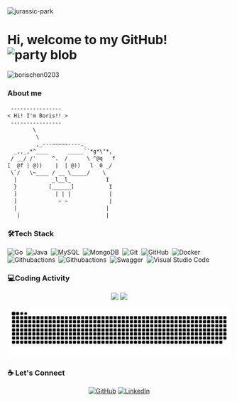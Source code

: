 
  <div align="center">
  <div style="display: flex;">
    <img src="https://raw.githubusercontent.com/scraly/gophers/main/jurassic-park.png" alt="jurassic-park">
<!--     <img src="https://github-readme-stats.vercel.app/api?username=borischen0203&show_icons=true&theme=vue" style="vertical-align: top;" />
    <img src="https://github-readme-stats.vercel.app/api/top-langs/?username=borischen0203&hide=html&theme=vue" /> -->
  </div>
  </div> 
<!--   <img align="left" src="https://raw.githubusercontent.com/scraly/gophers/main/jurassic-park.png" width="330px" heigth="206px" /> -->


# Hi, welcome to my GitHub! <img width="30" src="https://emojis.slackmojis.com/emojis/images/1593555389/9579/blob_excited.gif?1593555389" alt="party blob" />
<!-- ![](https://visitor-badge.glitch.me/badge?page_id=borischen0203) /> -->
<p align="left"> <img src="https://komarev.com/ghpvc/?username=borischen0203&label=Profile%20views&color=0e75b6&style=flat" alt="borischen0203" /> </p>

### About me 

```
 ----------------
< Hi! I'm Boris!! >
 ----------------
        \
         \
         ,_---~~~~~----._
  _,,_,*^____      _____``*g*\"*,
 / __/ /'     ^.  /      \ ^@q   f
[  @f | @))    |  | @))   l  0 _/
 \`/   \~____ / __ \_____/    \
  |           _l__l_           I
  }          [______]           I
  ]            | | |            |
  ]             ~ ~             |
  |                            |
   |                           |
```
  
### 🛠️Tech Stack
   ![Go](https://img.shields.io/badge/-Go-05122A?style=flat&logo=Go)&nbsp;
   ![Java](https://img.shields.io/badge/-Java-05122A?style=flat&logo=Java&logoColor=FFA518)&nbsp;
   ![MySQL](https://img.shields.io/badge/-MySQL-05122A?style=flat&logo=MySQL)&nbsp;
   ![MongoDB](https://img.shields.io/badge/-MongoDB-05122A?style=flat&logo=MongoDB)&nbsp;
   ![Git](https://img.shields.io/badge/-Git-05122A?style=flat&logo=git)&nbsp;
   ![GitHub](https://img.shields.io/badge/-GitHub-05122A?style=flat&logo=github)&nbsp;
   ![Docker](https://img.shields.io/badge/-Docker-05122A?style=flat&logo=Docker)&nbsp;
   ![Githubactions](https://img.shields.io/badge/-Githubactions-05122A?style=flat&logo=Githubactions)&nbsp;
   ![Githubactions](https://img.shields.io/badge/-Heroku-05122A?style=flat&logo=Heroku)&nbsp;
   ![Swagger](https://img.shields.io/badge/-Swagger-05122A?style=flat&logo=Swagger)&nbsp;
   ![Visual Studio Code](https://img.shields.io/badge/-Visual%20Studio%20Code-05122A?style=flat&logo=visual-studio-code&logoColor=007ACC)&nbsp;

### 💻Coding Activity
  <div align="center">
  <img height="120px" src="https://github-readme-stats.vercel.app/api/top-langs/?username=borischen0203&hide_title=true&layout=compact&show_icons=true&title_color=ffffff&icon_color=34abeb&count_private=true&&line_height=21&text_color=daf7dc&bg_color=002b36" />
  <img height="120px" src="https://github-readme-stats.vercel.app/api?username=borischen0203&hide_title=true&show_icons=true&hide=prs,issues,contribs&title_color=ffffff&icon_color=34abeb&text_color=daf7dc&bg_color=002b36" />
  </div>

<!--
### 👨‍💻My projects
<div align="center">
<a href="https://github.com/borischen0203/Go-todolist">
  <img align="center" src="https://github-readme-stats.vercel.app/api/pin/?username=borischen0203&repo=Go-todolist&theme=ayu-mirage&layout=compact" width="400" height="150" />
</a>	
<a href="https://github.com/borischen0203/todolist">
  <img align="center" src="https://github-readme-stats.vercel.app/api/pin/?username=borischen0203&repo=todolist&theme=ayu-mirage&layout=compact" width="400" height="150" />
</a>	
<a href="https://github.com/borischen0203/goris">
  <img align="center" src="https://github-readme-stats.vercel.app/api/pin/?username=borischen0203&repo=goris&theme=ayu-mirage&layout=compact" width="400" height="150" />
</a>
<a href="https://github.com/borischen0203/shoris">
  <img align="center" src="https://github-readme-stats.vercel.app/api/pin/?username=borischen0203&repo=shoris&theme=ayu-mirage&layout=compact" width="400" height="150" />
</a>
<a href="https://github.com/borischen0203/litclock-service">
  <img align="center" src="https://github-readme-stats.vercel.app/api/pin/?username=borischen0203&repo=litclock-service&theme=ayu-mirage&layout=compact" width="400" height="150" />
</a>
<a href="https://github.com/borischen0203/litclock">
  <img align="center" src="https://github-readme-stats.vercel.app/api/pin/?username=borischen0203&repo=litclock&theme=ayu-mirage&layout=compact" width="400" height="150" />
</a>	
<a href="https://github.com/borischen0203/URL-shortener">
  <img align="center" src="https://github-readme-stats.vercel.app/api/pin/?username=borischen0203&repo=URL-shortener&theme=ayu-mirage&layout=compact" width="400" height="150" />
</a>
<a href="https://github.com/borischen0203/short_url">
  <img align="center" src="https://github-readme-stats.vercel.app/api/pin/?username=borischen0203&repo=short_url&theme=ayu-mirage&layout=compact" width="400" height="150" />
</a>
<a href="https://github.com/borischen0203/Go-crawler">
  <img align="center" src="https://github-readme-stats.vercel.app/api/pin/?username=borischen0203&repo=Go-crawler&theme=ayu-mirage&layout=compact" width="400" height="150" />
</a>
<a href="https://github.com/borischen0203/guestList">
  <img align="center" src="https://github-readme-stats.vercel.app/api/pin/?username=borischen0203&repo=guestList&theme=ayu-mirage&layout=compact" width="400" height="150" />
</a>
-->
</div>

![Snake animation](https://raw.githubusercontent.com/borischen0203/borischen0203/output/github-contribution-grid-snake-dark.svg)

### :coffee: Let's Connect 
<p align="center">
	<a href="https://github.com/borischen0203"><img src="https://img.icons8.com/bubbles/50/000000/github.png" alt="GitHub"/></a>
	<a href="https://www.linkedin.com/in/borischen0203/"><img src="https://img.icons8.com/bubbles/50/000000/linkedin.png" alt="LinkedIn"/></a>
</p>

<!-- <div align="right">
  
![ViewCount](https://views.whatilearened.today/views/github/borischen0203/borischen0203.svg) [![Thanks!](https://img.shields.io/badge/Thanks%20for%20visiting-!-1EAEDB.svg)](https://borischen0203.github.io/borischen0203/)
</div> -->

<!--
**borischen0203/borischen0203** is a ✨ _special_ ✨ repository because its `README.md` (this file) appears on your GitHub profile.

Here are some ideas to get you started:

- 🔭 I’m currently working on ...
- 🌱 I’m currently learning ...
- 👯 I’m looking to collaborate on ...
- 🤔 I’m looking for help with ...
- 💬 Ask me about ...
- 📫 How to reach me: ...
- 😄 Pronouns: ...
- ⚡ Fun fact: ...
-->
